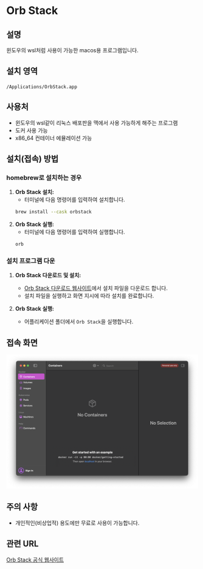 # Orb Stack

## 설명
윈도우의 wsl처럼 사용이 가능한 macos용 프로그램입니다.

## 설치 영역
`/Applications/OrbStack.app`

## 사용처
- 윈도우의 wsl같이 리눅스 배포판을 맥에서 사용 가능하게 해주는 프로그램
- 도커 사용 가능
- x86_64 컨테이너 에뮬레이션 가능

## 설치(접속) 방법
### homebrew로 설치하는 경우
1. **Orb Stack 설치:**
   - 터미널에 다음 명령어를 입력하여 설치합니다. 
   ```bash
   brew install --cask orbstack
   ```
2. **Orb Stack 실행:**
   - 터미널에 다음 명령어를 입력하여 실행합니다. 
   ```bash
   orb
   ```

### 설치 프로그램 다운
1. **Orb Stack 다운로드 및 설치:**
   - [Orb Stack 다운로드 웹사이트](https://orbstack.dev/download)에서 설치 파일을 다운로드 합니다.
   - 설치 파일을 실행하고 화면 지시에 따라 설치를 완료합니다.

2. **Orb Stack 실행:**
   - 어플리케이션 폴더에서 `Orb Stack`을 실행합니다.

## 접속 화면
![접속 화면 설명](OrbStack.png)

## 주의 사항
- 개인적인(비상업적) 용도에만 무료로 사용이 가능합니다.

## 관련 URL
[Orb Stack 공식 웹사이트](https://orbstack.dev/)  